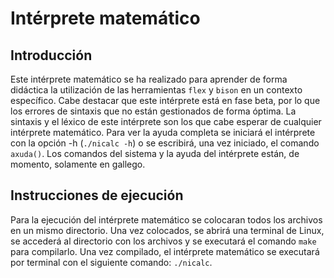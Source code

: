 # Intérprete matemático

## Introducción
Este intérprete matemático se ha realizado para aprender de forma didáctica la utilización de las herramientas `flex` y `bison` en un contexto específico.
Cabe destacar que este intérprete está en fase beta, por lo que los errores de sintaxis que no están gestionados de forma óptima. La sintaxis y el léxico de este intérprete son los que cabe esperar de cualquier intérprete matemático. Para ver la ayuda completa se iniciará el intérprete con la opción -h (`./nicalc -h`) o se escribirá, una vez iniciado, el comando `axuda()`. Los comandos del sistema y la ayuda del intérprete están, de momento, solamente en gallego.

## Instrucciones de ejecución
Para la ejecución del intérprete matemático se colocaran todos los archivos en un mismo directorio. Una vez colocados, se abrirá una terminal de Linux, se accederá al directorio con los archivos y se executará el comando `make` para compilarlo. Una vez compilado, el intérprete matemático se executará por terminal con el siguiente comando: `./nicalc`.

